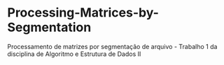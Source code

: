 # Processing-Matrices-by-Segmentation
Processamento de matrizes por segmentação de arquivo - Trabalho 1 da disciplina de Algoritmo e Estrutura de Dados II
